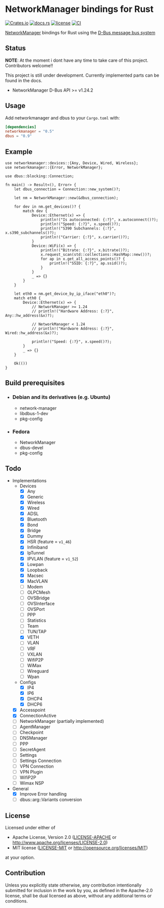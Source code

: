 # NetworkManager bindings for Rust

[![Crates.io](https://img.shields.io/crates/v/networkmanager.svg)](https://crates.io/crates/networkmanager)
[![docs.rs](https://docs.rs/networkmanager/badge.svg)](https://docs.rs/networkmanager)
[![license](https://img.shields.io/crates/l/networkmanager.svg)](https://crates.io/crates/networkmanager)
[![CI](https://github.com/truehumandesign/networkmanager-rs/workflows/Continuous%20Integration/badge.svg)](https://github.com/truehumandesign/networkmanager-rs/actions)

[NetworkManager](https://wiki.gnome.org/Projects/NetworkManager) bindings for Rust using the [D-Bus message bus system](https://www.freedesktop.org/wiki/Software/dbus/)

## Status

**NOTE**: At the moment i dont have any time to take care of this project. Contributors welcome!!

This project is still under development. Currently implemented parts can be found in the docs.

- NetworkManager D-Bus API >= v1.24.2

## Usage

Add networkmanager and dbus to your `Cargo.toml` with:

```toml
[dependencies]
networkmanager = "0.5"
dbus = "0.9"
```

## Example

```rust,no_run
use networkmanager::devices::{Any, Device, Wired, Wireless};
use networkmanager::{Error, NetworkManager};

use dbus::blocking::Connection;

fn main() -> Result<(), Error> {
    let dbus_connection = Connection::new_system()?;

    let nm = NetworkManager::new(&dbus_connection);

    for dev in nm.get_devices()? {
        match dev {
            Device::Ethernet(x) => {
                println!("Is autoconnected: {:?}", x.autoconnect()?);
                println!("Speed: {:?}", x.speed()?);
                println!("S390 Subchannels: {:?}", x.s390_subchannels()?);
                println!("Carrier: {:?}", x.carrier()?);
            }
            Device::WiFi(x) => {
                println!("Bitrate: {:?}", x.bitrate()?);
                x.request_scan(std::collections::HashMap::new())?;
                for ap in x.get_all_access_points()? {
                    println!("SSID: {:?}", ap.ssid()?);
                }
            }
            _ => {}
        }
    }

    let eth0 = nm.get_device_by_ip_iface("eth0")?;
    match eth0 {
        Device::Ethernet(x) => {
            // NetworkManager >= 1.24
            // println!("Hardware Address: {:?}", Any::hw_address(&x)?);

            // NetworkManager < 1.24
            // println!("Hardware Address: {:?}", Wired::hw_address(&x)?);

            println!("Speed: {:?}", x.speed()?);
        }
        _ => {}
    }

    Ok(())
}
```

## Build prerequisites

- ### Debian and its derivatives (e.g. Ubuntu)

  - network-manager
  - libdbus-1-dev
  - pkg-config

- ### Fedora

  - NetworkManager
  - dbus-devel
  - pkg-config

## Todo

- Implementations
  - Devices
    - [x] Any
    - [x] Generic
    - [x] Wireless
    - [x] Wired
    - [x] ADSL
    - [x] Bluetooth
    - [x] Bond
    - [x] Bridge
    - [x] Dummy
    - [x] HSR (feature = `v1_46`)
    - [x] Infiniband
    - [x] IpTunnel
    - [x] IPVLAN (feature = `v1_52`)
    - [x] Lowpan
    - [x] Loopback
    - [x] Macsec
    - [x] MacVLAN
    - [ ] Modem
    - [ ] OLPCMesh
    - [ ] OVSBridge
    - [ ] OVSInterface
    - [ ] OVSPort
    - [ ] PPP
    - [ ] Statistics
    - [ ] Team
    - [ ] TUN/TAP
    - [x] VETH
    - [ ] VLAN
    - [ ] VRF
    - [ ] VXLAN
    - [ ] WifiP2P
    - [ ] WiMax
    - [ ] Wireguard
    - [ ] Wpan
  - Configs
    - [x] IP4
    - [x] IP6
    - [x] DHCP4
    - [x] DHCP6
  - [x] Accesspoint
  - [x] ConnectionActive
  - [ ] NetworkManager (partially implemented)
  - [ ] AgentManager
  - [ ] Checkpoint
  - [ ] DNSManager
  - [ ] PPP
  - [ ] SecretAgent
  - [ ] Settings
  - [ ] Settings Connection
  - [ ] VPN Connection
  - [ ] VPN Plugin
  - [ ] WifiP2P
  - [ ] Wimax NSP
- General
  - [x] Improve Error handling
  - [ ] dbus::arg::Variants conversion

## License

Licensed under either of

- Apache License, Version 2.0
  ([LICENSE-APACHE](LICENSE-APACHE) or <http://www.apache.org/licenses/LICENSE-2.0>)
- MIT license
  ([LICENSE-MIT](LICENSE-MIT) or <http://opensource.org/licenses/MIT>)

at your option.

## Contribution

Unless you explicitly state otherwise, any contribution intentionally submitted
for inclusion in the work by you, as defined in the Apache-2.0 license, shall be
dual licensed as above, without any additional terms or conditions.

